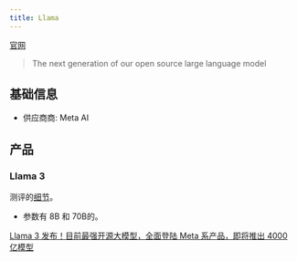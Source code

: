 ```yaml
---
title: Llama
---
```


[官网](https://ai.meta.com/llama/)
> The next generation of our open source large language model

## 基础信息
* 供应商商: Meta AI

## 产品
### Llama 3
测评的[细节](https://github.com/meta-llama/llama3/blob/main/eval_details.md)。
* 参数有 8B 和 70B的。


[Llama 3 发布！目前最强开源大模型，全面登陆 Meta 系产品，即将推出 4000 亿模型](https://mp.weixin.qq.com/s/Ik29LVChNrq8aou8RXVg3Q)